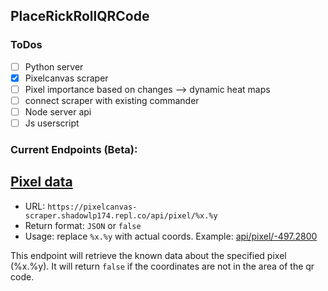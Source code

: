 ## PlaceRickRollQRCode

### ToDos

- [ ] Python server
- [X] Pixelcanvas scraper
- [ ] Pixel importance based on changes --> dynamic heat maps
- [ ] connect scraper with existing commander
- [ ] Node server api
- [ ] Js userscript

### Current Endpoints (Beta):

## [Pixel data](https://pixelcanvas-scraper.shadowlp174.repl.co/api/pixel/-497.2800)

- URL: `https://pixelcanvas-scraper.shadowlp174.repl.co/api/pixel/%x.%y`
- Return format: `JSON` or `false`
- Usage: replace `%x.%y` with actual coords. Example: [api/pixel/-497.2800](https://pixelcanvas-scraper.shadowlp174.repl.co/api/pixel/-497.2800)

This endpoint will retrieve the known data about the specified pixel (%x.%y). It will return `false` if the coordinates are not in the area of the qr code.

<!--

**Here are some ideas to get you started:**

🙋‍♀️ A short introduction - what is your organization all about?
🌈 Contribution guidelines - how can the community get involved?
👩‍💻 Useful resources - where can the community find your docs? Is there anything else the community should know?
🍿 Fun facts - what does your team eat for breakfast?
🧙 Remember, you can do mighty things with the power of [Markdown](https://docs.github.com/github/writing-on-github/getting-started-with-writing-and-formatting-on-github/basic-writing-and-formatting-syntax)
-->
